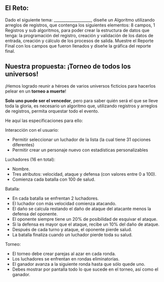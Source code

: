 ## El Reto:

Dado el siguiente tema: ___________________, diseñe un Algoritmo utilizando arreglos de
registros, que contenga los siguientes elementos: 8 campos, 1 Registros y sub algoritmos,
para poder crear la estructura de datos que tenga: la programación del registro, creación y
validación de los datos de entrada, creación y cálculo de los procesos de salida. Muestre el
Reporte Final con los campos que fueron llenados y diseñe la gráfica del reporte final.

## Nuestra propuesta: ¡Torneo de todos los universos!

¡Hemos logrado reunir a héroes de varios universos ficticios para hacerlos pelear en un **torneo a muerte**!

**Solo uno puede ser el vencedor**, pero para saber quién será el que se lleve toda la gloria, es necesario un algoritmo que, utilizando registros y arreglos de registros, permita orquestar todo el evento.

He aquí las especificaciones para ello:

Interacción con el usuario:
  - Permitir seleccionar un luchador de la lista (la cual tiene 31 opciones diferentes)
  - Permitir crear un personaje nuevo con estadísticas personalizables

Luchadores (16 en total):
  - Nombre.
  - Tres atributos: velocidad, ataque y defensa (con valores entre 0 a 100).
  - Comienza cada batalla con 100 de salud.

Batalla:
  - En cada batalla se enfrentan 2 luchadores.
  - El luchador con más velocidad comienza atacando.
  - El daño se calcula restando el daño de ataque del atacante menos la defensa del oponente.
  - El oponente siempre tiene un 20% de posibilidad de esquivar el ataque.
  - Si la defensa es mayor que el ataque, recibe un 10% del daño de ataque.
  - Después de cada turno y ataque, el oponente pierde salud.
  - La batalla finaliza cuando un luchador pierde toda su salud.

Torneo:
  - El torneo debe crear parejas al azar en cada ronda.
  - Los luchadores se enfrentan en rondas eliminatorias.
  - El ganador avanza a la siguiente ronda hasta que sólo quede uno.
  - Debes mostrar por pantalla todo lo que sucede en el torneo, así como el ganador.
